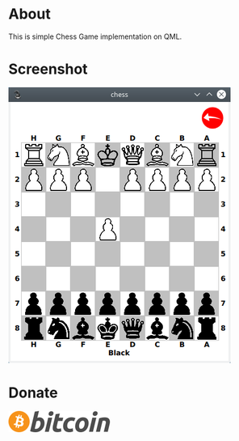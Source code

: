 # About

This is simple Chess Game implementation on QML.

# Screenshot

![](chess.png)

# Donate

[![](bitcoin-btc-logo-full.png)](https://github.com/igormironchik)
